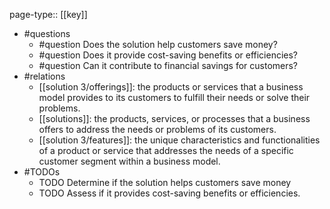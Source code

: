 page-type:: [[key]]
- #questions
	- #question Does the solution help customers save money?
	- #question Does it provide cost-saving benefits or efficiencies?
	- #question Can it contribute to financial savings for customers?
- #relations
	- [[solution 3/offerings]]: the products or services that a business model provides to its customers to fulfill their needs or solve their problems.
	- [[solutions]]: the products, services, or processes that a business offers to address the needs or problems of its customers.
	- [[solution 3/features]]: the unique characteristics and functionalities of a product or service that addresses the needs of a specific customer segment within a business model.
- #TODOs
	- TODO Determine if the solution helps customers save money
	- TODO  Assess if it provides cost-saving benefits or efficiencies.

